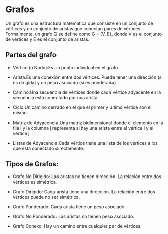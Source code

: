 # Grafos

Un grafo es una estructura matemática que consiste en un conjunto de vértices y un conjunto de aristas que conectan pares de vértices. Formalmente, un grafo G se define como G = (V, E), donde V es el conjunto de vértices y E es el conjunto de aristas.

## Partes del grafo

- Vértice (o Nodo):Es un punto individual en el grafo.

- Arista:Es una conexión entre dos vértices. Puede tener una dirección (si es dirigida) y un peso asociado (si es ponderada).

- Camino:Una secuencia de vértices donde cada vértice adyacente en la secuencia está conectado por una arista.

- Ciclo:Un camino cerrado en el que el primer y último vértice son el mismo.
  
- Matriz de Adyacencia:Una matriz bidimensional donde el elemento en la fila i y la columna j representa si hay una arista entre el vértice i y el vértice j.
  
- Listas de Adyacencia:Cada vértice tiene una lista de los vértices a los que está conectado directamente.
  
## Tipos de Grafos:

- Grafo No Dirigido:
Las aristas no tienen dirección.
La relación entre dos vértices es simétrica.

- Grafo Dirigido:
Cada arista tiene una dirección.
La relación entre dos vértices puede no ser simétrica.

- Grafo Ponderado:
Cada arista tiene un peso asociado.

- Grafo No Ponderado:
Las aristas no tienen peso asociado.

- Grafo Conexo:
Hay un camino entre cualquier par de vértices.

